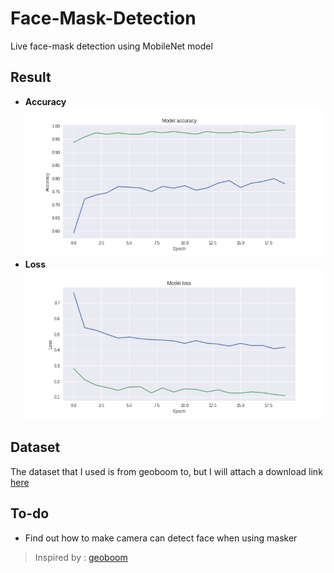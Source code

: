 # Face-Mask-Detection

Live face-mask detection using MobileNet model

## Result 
- **Accuracy**
![acc_image](https://github.com/evanezcent/Face-Mask-Detection/blob/master/accuracy.png)
- **Loss**
![loss_image](https://github.com/evanezcent/Face-Mask-Detection/blob/master/lost.png)

## Dataset
The dataset that I used is from geoboom to, but I will attach a download link [here](https://drive.google.com/drive/folders/1OGnsfAtcwghg50Jm-nb0B19ffaUoZeus?usp=sharing)

## To-do
- Find out how to make camera can detect face when using masker


> Inspired by : [geoboom](https://github.com/geoboom/facemask-workshop)
